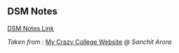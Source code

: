 ## DSM Notes

[DSM Notes Link](https://drive.google.com/drive/folders/1gQap-hDPEtK8qBmYCR6MMGLIYI5aEapg)

_Taken from :_ [My Crazy College Website](https://mycrazycollege.wixsite.com/home) _@ Sanchit Arora_
